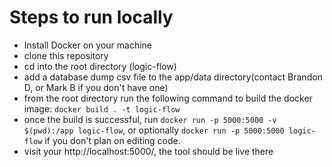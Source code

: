# Steps to run locally
- Install Docker on your machine
- clone this repository
- cd into the root directory (logic-flow)
- add a database dump csv file to the app/data directory(contact Brandon D, or Mark B if you don't have one)
- from the root directory run the following command to build the docker image: `docker build . -t logic-flow`
- once the build is successful, run `docker run -p 5000:5000 -v $(pwd):/app logic-flow`, or optionally `docker run -p 5000:5000 logic-flow` if you don't plan on editing code.
- visit your http://localhost:5000/, the tool should be live there
